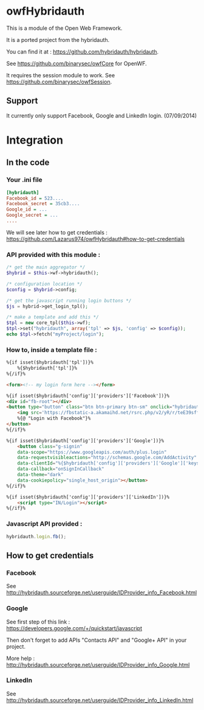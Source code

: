# owfHybridauth

This is a module of the Open Web Framework.

It is a ported project from the hybridauth.

You can find it at : https://github.com/hybridauth/hybridauth.

See https://github.com/binarysec/owfCore for OpenWF.

It requires the session module to work. See https://github.com/binarysec/owfSession.

## Support

It currently only support Facebook, Google and LinkedIn login. (07/09/2014)

# Integration

## In the code

### Your .ini file
```ini
[hybridauth]
Facebook_id = 523....
Facebook_secret = 35cb3....
Google_id = ...
Google_secret = ...
....
```
We will see later how to get credentials : https://github.com/Lazarus974/owfHybridauth#how-to-get-credentials

### API provided with this module :
```php
/* get the main aggregator */
$hybrid = $this->wf->hybridauth();

/* configuration location */
$config = $hybrid->config;

/* get the javascript running login buttons */
$js = hybrid->get_login_tpl();

/* make a template and add this */
$tpl = new core_tpl($this->wf);
$tpl->set("hybridauth", array('tpl' => $js, 'config' => $config));
echo $tpl->fetch("myProject/login");
```

### How to, inside a template file :
```html
%{if isset($hybridauth['tpl'])}%
	%{$hybridauth['tpl']}%
%{/if}%

<form><!-- my login form here --></form>

%{if isset($hybridauth['config']['providers']['Facebook'])}%
<div id="fb-root"></div>
<button type="button" class="btn btn-primary btn-sm" onclick="hybridauth.login.fb();">
	<img src='https://fbstatic-a.akamaihd.net/rsrc.php/v2/yR/r/teE39sffXW8.png' alt='Facebook' />
	%{@ "Login with Facebook"}%
</button>
%{/if}%

%{if isset($hybridauth['config']['providers']['Google'])}%
	<button class="g-signin"
	data-scope="https://www.googleapis.com/auth/plus.login"
	data-requestvisibleactions="http://schemas.google.com/AddActivity"
	data-clientId="%{$hybridauth['config']['providers']['Google']['keys']['id']}%"
	data-callback="onSignInCallback"
	data-theme="dark"
	data-cookiepolicy="single_host_origin"></button>
%{/if}%

%{if isset($hybridauth['config']['providers']['LinkedIn'])}%
	<script type="IN/Login"></script>
%{/if}%

```

### Javascript API provided :
```js
hybridauth.login.fb();
```

## How to get credentials

### Facebook
See http://hybridauth.sourceforge.net/userguide/IDProvider_info_Facebook.html

### Google
See first step of this link : https://developers.google.com/+/quickstart/javascript

Then don't forget to add APIs "Contacts API" and "Google+ API" in your project.

More help : http://hybridauth.sourceforge.net/userguide/IDProvider_info_Google.html

### LinkedIn
See http://hybridauth.sourceforge.net/userguide/IDProvider_info_LinkedIn.html
